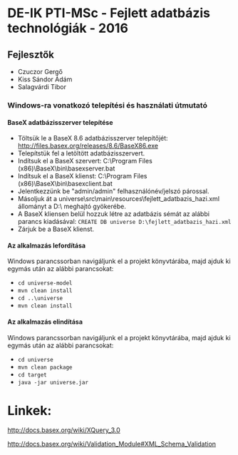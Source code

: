 # DE-IK PTI-MSc - Fejlett adatbázis technológiák - 2016

## Fejlesztők
* Czuczor Gergő
* Kiss Sándor Ádám
* Salagvárdi Tibor

### Windows-ra vonatkozó telepítési és használati útmutató

#### BaseX adatbázisszerver telepítése

* Töltsük le a BaseX 8.6 adatbázisszerver telepítőjét: http://files.basex.org/releases/8.6/BaseX86.exe
* Telepítstük fel a letöltött adatbázisszervert.
* Indítsuk el a BaseX szervert: C:\Program Files (x86)\BaseX\bin\basexserver.bat
* Indítsuk el a BaseX klienst: C:\Program Files (x86)\BaseX\bin\basexclient.bat
* Jelentkezzünk be "admin/admin" felhasználónév/jelszó párossal.
* Másoljuk át a universe\src\main\resources\fejlett_adatbazis_hazi.xml állományt a D:\ meghajtó gyökerébe.
* A BaseX kliensen belül hozzuk létre az adatbázis sémát az alábbi parancs kiadásával: ```CREATE DB universe D:\fejlett_adatbazis_hazi.xml```
* Zárjuk be a BaseX klienst.

#### Az alkalmazás lefordítása

Windows parancssorban navigáljunk el a projekt könyvtárába, majd ajduk ki egymás után az alábbi parancsokat:
* ```cd universe-model```
* ```mvn clean install```
* ```cd ..\universe```
* ```mvn clean install```

#### Az alkalmazás elindítása

Windows parancssorban navigáljunk el a projekt könyvtárába, majd ajduk ki egymás után az alábbi parancsokat:
* ```cd universe```
* ```mvn clean package```
* ```cd target```
* ```java -jar universe.jar```

# Linkek:

http://docs.basex.org/wiki/XQuery_3.0

http://docs.basex.org/wiki/Validation_Module#XML_Schema_Validation

